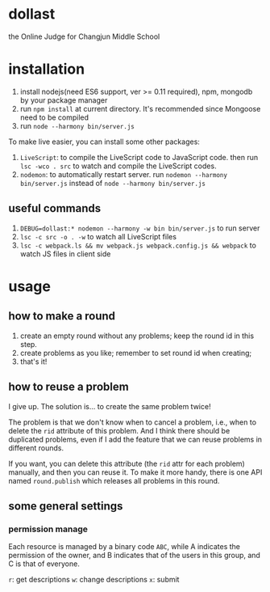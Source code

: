 # dollast
the Online Judge for Changjun Middle School

# installation
1. install nodejs(need ES6 support, ver >= 0.11 required), npm, mongodb by your package manager
2. run `npm install` at current directory. It's recommended since Mongoose need to be compiled
3. run `node --harmony bin/server.js`

To make live easier, you can install some other packages:

1. `LiveScript`: to compile the LiveScript code to JavaScript code. then run `lsc -wco . src` to watch and compile the LiveScript codes.
2. `nodemon`: to automatically restart server. run `nodemon --harmony bin/server.js` instead of `node --harmony bin/server.js`

## useful commands
1. `DEBUG=dollast:* nodemon --harmony -w bin bin/server.js` to run server
2. `lsc -c src -o . -w` to watch all LiveScript files
3. `lsc -c webpack.ls && mv webpack.js webpack.config.js && webpack` to watch JS files in client side

# usage
## how to make a round

1. create an empty round without any problems; keep the round id in this step.
2. create problems as you like; remember to set round id when creating;
3. that's it!

## how to reuse a problem
I give up. The solution is... to create the same problem twice!

The problem is that we don't know when to cancel a problem, i.e., when to delete the `rid` attribute of this problem. And I think there should be duplicated problems, even if I add the feature that we can reuse problems in different rounds.

If you want, you can delete this attribute (the `rid` attr for each problem) manually, and then you can reuse it. To make it more handy, there is one API named `round.publish` which releases all problems in this round.

## some general settings

### permission manage
Each resource is managed by a binary code `ABC`, while A indicates the permission of the owner, and B indicates that of the users in this group, and C is that of everyone.

`r`: get descriptions
`w`: change descriptions
`x`: submit
